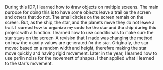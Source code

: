 During this IDP, I learned how to draw objects on multiple screens. The main purpose for doing this is to have some objects leave a trail on the screen and others that do not. The small circles on the screen remain on the screen. But, as the ship, the star, and the planets move they do not leave a trail. I learned how to organize my code for the star and the ship during this project with a function. I learned how to use conditionals to make sure the star stays on the screen. A revision that I made was changing the method on how the x and y values are generated for the star. Originally, the star moved based on a random width and height, therefore making the star move quickly and having rigid movement. Later in the year, I learned how to use perlin noise for the movement of shapes. I then applied what I learned to the star's movement.